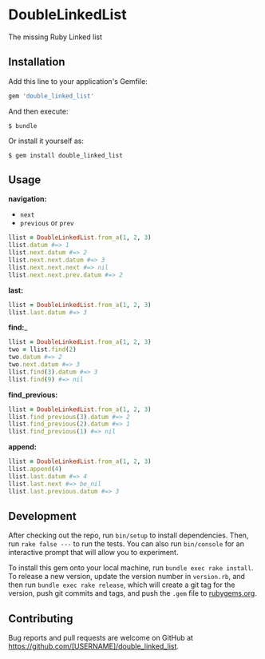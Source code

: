 # DoubleLinkedList

The missing Ruby Linked list

## Installation

Add this line to your application's Gemfile:

```ruby
gem 'double_linked_list'
```

And then execute:

    $ bundle

Or install it yourself as:

    $ gem install double_linked_list

## Usage

__navigation:__
- `next`
- `previous` or `prev`

```ruby
llist = DoubleLinkedList.from_a(1, 2, 3)
llist.datum #=> 1
llist.next.datum #=> 2
llist.next.next.datum #=> 3
llist.next.next.next #=> nil
llist.next.next.prev.datum #=> 2
```
__last:__

```ruby
llist = DoubleLinkedList.from_a(1, 2, 3)
llist.last.datum #=> 3
```

__find:___

```ruby
llist = DoubleLinkedList.from_a(1, 2, 3)
two = llist.find(2)
two.datum #=> 2
two.next.datum #=> 3
llist.find(3).datum #=> 3
llist.find(9) #=> nil
```

__find_previous:__

```ruby
llist = DoubleLinkedList.from_a(1, 2, 3)
llist.find_previous(3).datum #=> 2
llist.find_previous(2).datum #=> 1
llist.find_previous(1) #=> nil
```

__append:__

```ruby
llist = DoubleLinkedList.from_a(1, 2, 3)
llist.append(4)
llist.last.datum #=> 4
llist.last.next #=> be_nil
llist.last.previous.datum #=> 3
```


## Development

After checking out the repo, run `bin/setup` to install dependencies. Then, run `rake false ---` to run the tests. You can also run `bin/console` for an interactive prompt that will allow you to experiment.

To install this gem onto your local machine, run `bundle exec rake install`. To release a new version, update the version number in `version.rb`, and then run `bundle exec rake release`, which will create a git tag for the version, push git commits and tags, and push the `.gem` file to [rubygems.org](https://rubygems.org).

## Contributing

Bug reports and pull requests are welcome on GitHub at https://github.com/[USERNAME]/double_linked_list.
